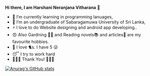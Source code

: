  **Hi there, I am Harshani Neranjana Vitharana** 👋

<!--
**Harsh0726/Harsh0726** is a ✨ _special_ ✨ repository because its `README.md` (this file) appears on your GitHub profile.

Here are some ideas to get you started:

- 🔭 I’m currently working on ...
- 🌱 I’m currently learning ...
- 👯 I’m looking to collaborate on ...
- 🤔 I’m looking for help with ...
- 💬 Ask me about ...
- 📫 How to reach me: ...
- 😄 Pronouns: ...
- ⚡ Fun fact: ...
-->
 - 🌱 I’m currently learning in programming lanuages,
 - 🔭 I’m an undergraduate of Sabaragamuwa University of Sri Lanka,
 - ⚡ I love to do Website designing and android app developing..
 - :heart_eyes: Also Gardning :cactus::hibiscus: and Reading novels:books: and articles:newspaper: are my favourite hobbies.
 - :paw_prints: I love :cat2:s. I have 5 :stuck_out_tongue_winking_eye:
 - :sleeping: I try to work hard
 - :blue_heart::blue_heart::blue_heart: Thank You! :blue_heart::blue_heart::blue_heart:

[![Anurag's GitHub stats](https://github-readme-stats.vercel.app/api?username=Harsh0726&hide=stars,prs,issues,contribs)](https://github.com/anuraghazra/github-readme-stats)
